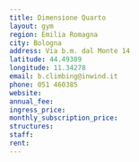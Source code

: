 ```yaml
---
title: Dimensione Quarto
layout: gym
region: Emilia Romagna
city: Bologna
address: Via b.m. dal Monte 14
latitude: 44.49389
longitude: 11.34278
email: b.climbing@inwind.it
phone: 051 460385
website: 
annual_fee: 
ingress_price: 
monthly_subscription_price: 
structures: 
staff: 
rent: 
---
```


